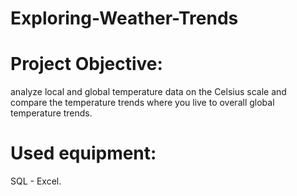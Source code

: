 # Exploring-Weather-Trends

# Project Objective:
analyze local and global temperature data on the Celsius
scale and compare the temperature trends where you live
to overall global temperature trends.

# Used equipment: 
SQL - Excel.
